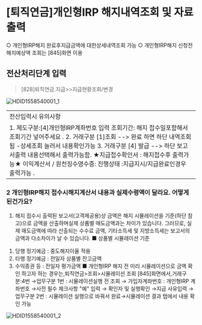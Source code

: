 # [퇴직연금]개인형IRP 해지내역조회 및 자료출력
○ 개인형IRP해지 완료후지급금액에 대한상세내역조회 가능
○ 개인형IRP해지 신청전해지예상액 조회는 [845]화면 이용
## 전산처리단계 입력
> [828]퇴직연금.지급>>지급현황조회/변경

![HDID1558540001_1](HDID1558540001_1.jpg)


<table><tbody><tr>
<td>
전산입력시 유의사항</td></tr><tr>
<td>1. 제도구분:[4]개인형IRP계좌번호 입력
조회기간: 해지 접수일포함해서 조회기간 넣어주세요 .
2. 거래구분 [1]조회 --> 완료 하면 하단 내역조회됨 -상세조회 눌러서 내용확인가능
3. 거래구분 [4] 발급 --> 하단 보고서출력 내용선택해서 출력가능함.
★지급접수확인서 : 해지접수후 출력가능★ 이익계산서 / 원천징수영수증: 진행상태 :지급지시/지급완료인경우 출력가능 .</td></tr></tbody>
</table>


### 2 개인형IRP해지 접수시해지계산서 내용과 실제수령액이 달라요. 어떻게 된건가요?
1. 해지 접수시 출력된 보고서(고객제공용)상 금액은 해지 시뮬레이션을 기준(하단 참고)으로 금액을 산출하며실제 상품별 매도금액과는 차이가 있습니다.
그러므로, 실제 매도금액에 따라 산출되는 수수료 금액, 기타소득세 및 지방소득세는 보고서의 금액과 다소차이가 날 수 있습니다.
■ 상품별 시뮬레이션 기준
1) 당행 정기예금 : 중도해지이율 적용
2) 타행 정기예금 : 전일자 상품별 잔고금액
3) 수익증권 등 : 전일자 평가금액
■ 개인형IRP 해지 전 미리 시뮬레이션으로 금액 확인 하고자 하는 경우는,퇴직연금>조회>시뮬레이션 조회 [845]화면에서,거래구분:4번 →업무구분 1번 : 시뮬레이션실행 전 조회 → 가입자계좌번호 : 개인형IRP 계좌번호 →사전 필수 체크사항 "예" 입력 → 확인자 및 실행확인 →지급 사유입력 →업무구분
2번 : 시뮬레이션 실행으로 바꿔서 완료→시뮬레이션 결과
탭에서 내용 확인 가능

![HDID1558540001_2](HDID1558540001_2.jpg)


